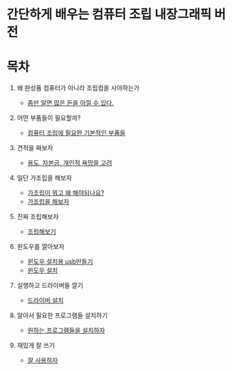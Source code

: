 간단하게 배우는 컴퓨터 조립 내장그래픽 버전
=======================
# 목차

1. 왜 완성품 컴퓨터가 아니라 조립컴을 사야하는가
   * [좀만 알면 많은 돈을 아낄 수 있다.](lecture/lecture1.md)

2. 어떤 부품들이 필요할까?
   * [컴퓨터 조립에 필요한 기본적인 부품들](lecture/lecture2.md)
   
3. 견적을 짜보자
   * [용도, 자본금, 개인적 욕망을 고려](lecture/lecture3.md)
   
4. 일단 가조립을 해보자 
   * [가조립이 뭐고 왜 해야되나요?](lecture/lecture4-1.md) 
   * [가조립을 해보자](lecture/lecture4-2.md) 
   
5. 진짜 조립해보자
   * [조립해보기](lecture/lecture5.md)  
   
6. 윈도우를 깔아보자
   * [윈도우 설치용 usb만들기](lecture/lecture6.md)  
   * [윈도우 설치](lecture/lecture6-1.md)  
  
7. 실행하고 드라이버들 깔기
   * [드라이버 설치](lecture/lecture7.md)
  
8. 알아서 필요한 프로그램들 설치하기
   * [원하는 프로그램들을 설치하자](lecture/lecture8.md)  
   
9. 재밌게 잘 쓰기
   * [잘 사용하자](lecture/lecture9.md)  
